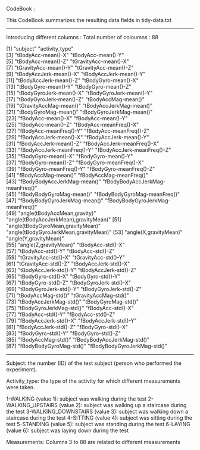 CodeBook :

This CodeBook summarizes the resulting data fields in tidy-data.txt 

----------------------------------------------------------------------------------------------------

Introducing different columns : Total number of coloumns : 88 

 [1] "subject"                              "activity_type"                       
 [3] "tBodyAcc-mean()-X"                    "tBodyAcc-mean()-Y"                   
 [5] "tBodyAcc-mean()-Z"                    "tGravityAcc-mean()-X"                
 [7] "tGravityAcc-mean()-Y"                 "tGravityAcc-mean()-Z"                
 [9] "tBodyAccJerk-mean()-X"                "tBodyAccJerk-mean()-Y"               
[11] "tBodyAccJerk-mean()-Z"                "tBodyGyro-mean()-X"                  
[13] "tBodyGyro-mean()-Y"                   "tBodyGyro-mean()-Z"                  
[15] "tBodyGyroJerk-mean()-X"               "tBodyGyroJerk-mean()-Y"              
[17] "tBodyGyroJerk-mean()-Z"               "tBodyAccMag-mean()"                  
[19] "tGravityAccMag-mean()"                "tBodyAccJerkMag-mean()"              
[21] "tBodyGyroMag-mean()"                  "tBodyGyroJerkMag-mean()"             
[23] "fBodyAcc-mean()-X"                    "fBodyAcc-mean()-Y"                   
[25] "fBodyAcc-mean()-Z"                    "fBodyAcc-meanFreq()-X"               
[27] "fBodyAcc-meanFreq()-Y"                "fBodyAcc-meanFreq()-Z"               
[29] "fBodyAccJerk-mean()-X"                "fBodyAccJerk-mean()-Y"               
[31] "fBodyAccJerk-mean()-Z"                "fBodyAccJerk-meanFreq()-X"           
[33] "fBodyAccJerk-meanFreq()-Y"            "fBodyAccJerk-meanFreq()-Z"           
[35] "fBodyGyro-mean()-X"                   "fBodyGyro-mean()-Y"                  
[37] "fBodyGyro-mean()-Z"                   "fBodyGyro-meanFreq()-X"              
[39] "fBodyGyro-meanFreq()-Y"               "fBodyGyro-meanFreq()-Z"              
[41] "fBodyAccMag-mean()"                   "fBodyAccMag-meanFreq()"              
[43] "fBodyBodyAccJerkMag-mean()"           "fBodyBodyAccJerkMag-meanFreq()"      
[45] "fBodyBodyGyroMag-mean()"              "fBodyBodyGyroMag-meanFreq()"         
[47] "fBodyBodyGyroJerkMag-mean()"          "fBodyBodyGyroJerkMag-meanFreq()"     
[49] "angle(tBodyAccMean,gravity)"          "angle(tBodyAccJerkMean),gravityMean)"
[51] "angle(tBodyGyroMean,gravityMean)"     "angle(tBodyGyroJerkMean,gravityMean)"
[53] "angle(X,gravityMean)"                 "angle(Y,gravityMean)"                
[55] "angle(Z,gravityMean)"                 "tBodyAcc-std()-X"                    
[57] "tBodyAcc-std()-Y"                     "tBodyAcc-std()-Z"                    
[59] "tGravityAcc-std()-X"                  "tGravityAcc-std()-Y"                 
[61] "tGravityAcc-std()-Z"                  "tBodyAccJerk-std()-X"                
[63] "tBodyAccJerk-std()-Y"                 "tBodyAccJerk-std()-Z"                
[65] "tBodyGyro-std()-X"                    "tBodyGyro-std()-Y"                   
[67] "tBodyGyro-std()-Z"                    "tBodyGyroJerk-std()-X"               
[69] "tBodyGyroJerk-std()-Y"                "tBodyGyroJerk-std()-Z"               
[71] "tBodyAccMag-std()"                    "tGravityAccMag-std()"                
[73] "tBodyAccJerkMag-std()"                "tBodyGyroMag-std()"                  
[75] "tBodyGyroJerkMag-std()"               "fBodyAcc-std()-X"                    
[77] "fBodyAcc-std()-Y"                     "fBodyAcc-std()-Z"                    
[79] "fBodyAccJerk-std()-X"                 "fBodyAccJerk-std()-Y"                
[81] "fBodyAccJerk-std()-Z"                 "fBodyGyro-std()-X"                   
[83] "fBodyGyro-std()-Y"                    "fBodyGyro-std()-Z"                   
[85] "fBodyAccMag-std()"                    "fBodyBodyAccJerkMag-std()"           
[87] "fBodyBodyGyroMag-std()"               "fBodyBodyGyroJerkMag-std()"

----------------------------------------------------------------------------------------------------------------

Subject:  the number (ID) of the test subject (person who performed the experiment).

Activity_type: the type of the activity for which different measurements were taken.

1-WALKING (value 1): subject was walking during the test
2-WALKING_UPSTAIRS (value 2): subject was walking up a staircase during the test
3-WALKING_DOWNSTAIRS (value 3): subject was walking down a staircase during the test
4-SITTING (value 4): subject was sitting during the test
5-STANDING (value 5): subject was standing during the test
6-LAYING (value 6): subject was laying down during the test

Measurements: Columns 3 to 88 are related to different measurements

